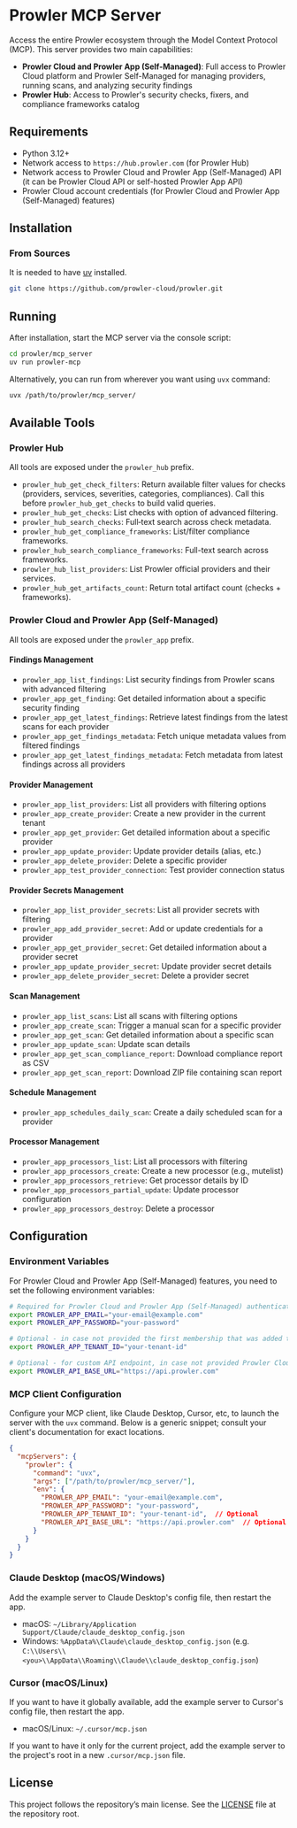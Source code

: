 # Prowler MCP Server

Access the entire Prowler ecosystem through the Model Context Protocol (MCP). This server provides two main capabilities:

- **Prowler Cloud and Prowler App (Self-Managed)**: Full access to Prowler Cloud platform and Prowler Self-Managed for managing providers, running scans, and analyzing security findings
- **Prowler Hub**: Access to Prowler's security checks, fixers, and compliance frameworks catalog


## Requirements

- Python 3.12+
- Network access to `https://hub.prowler.com` (for Prowler Hub)
- Network access to Prowler Cloud and Prowler App (Self-Managed) API (it can be Prowler Cloud API or self-hosted Prowler App API)
- Prowler Cloud account credentials (for Prowler Cloud and Prowler App (Self-Managed) features)

## Installation

### From Sources

It is needed to have [uv](https://docs.astral.sh/uv/) installed.

```bash
git clone https://github.com/prowler-cloud/prowler.git
```

## Running

After installation, start the MCP server via the console script:

```bash
cd prowler/mcp_server
uv run prowler-mcp
```

Alternatively, you can run from wherever you want using `uvx` command:

```bash
uvx /path/to/prowler/mcp_server/
```

## Available Tools

### Prowler Hub

All tools are exposed under the `prowler_hub` prefix.

- `prowler_hub_get_check_filters`: Return available filter values for checks (providers, services, severities, categories, compliances). Call this before `prowler_hub_get_checks` to build valid queries.
- `prowler_hub_get_checks`: List checks with option of advanced filtering.
- `prowler_hub_search_checks`: Full‑text search across check metadata.
- `prowler_hub_get_compliance_frameworks`: List/filter compliance frameworks.
- `prowler_hub_search_compliance_frameworks`: Full-text search across frameworks.
- `prowler_hub_list_providers`: List Prowler official providers and their services.
- `prowler_hub_get_artifacts_count`: Return total artifact count (checks + frameworks).

### Prowler Cloud and Prowler App (Self-Managed)

All tools are exposed under the `prowler_app` prefix.

#### Findings Management
- `prowler_app_list_findings`: List security findings from Prowler scans with advanced filtering
- `prowler_app_get_finding`: Get detailed information about a specific security finding
- `prowler_app_get_latest_findings`: Retrieve latest findings from the latest scans for each provider
- `prowler_app_get_findings_metadata`: Fetch unique metadata values from filtered findings
- `prowler_app_get_latest_findings_metadata`: Fetch metadata from latest findings across all providers

#### Provider Management
- `prowler_app_list_providers`: List all providers with filtering options
- `prowler_app_create_provider`: Create a new provider in the current tenant
- `prowler_app_get_provider`: Get detailed information about a specific provider
- `prowler_app_update_provider`: Update provider details (alias, etc.)
- `prowler_app_delete_provider`: Delete a specific provider
- `prowler_app_test_provider_connection`: Test provider connection status

#### Provider Secrets Management
- `prowler_app_list_provider_secrets`: List all provider secrets with filtering
- `prowler_app_add_provider_secret`: Add or update credentials for a provider
- `prowler_app_get_provider_secret`: Get detailed information about a provider secret
- `prowler_app_update_provider_secret`: Update provider secret details
- `prowler_app_delete_provider_secret`: Delete a provider secret

#### Scan Management
- `prowler_app_list_scans`: List all scans with filtering options
- `prowler_app_create_scan`: Trigger a manual scan for a specific provider
- `prowler_app_get_scan`: Get detailed information about a specific scan
- `prowler_app_update_scan`: Update scan details
- `prowler_app_get_scan_compliance_report`: Download compliance report as CSV
- `prowler_app_get_scan_report`: Download ZIP file containing scan report

#### Schedule Management
- `prowler_app_schedules_daily_scan`: Create a daily scheduled scan for a provider

#### Processor Management
- `prowler_app_processors_list`: List all processors with filtering
- `prowler_app_processors_create`: Create a new processor (e.g., mutelist)
- `prowler_app_processors_retrieve`: Get processor details by ID
- `prowler_app_processors_partial_update`: Update processor configuration
- `prowler_app_processors_destroy`: Delete a processor

## Configuration

### Environment Variables

For Prowler Cloud and Prowler App (Self-Managed) features, you need to set the following environment variables:

```bash
# Required for Prowler Cloud and Prowler App (Self-Managed) authentication
export PROWLER_APP_EMAIL="your-email@example.com"
export PROWLER_APP_PASSWORD="your-password"

# Optional - in case not provided the first membership that was added to the user will be used
export PROWLER_APP_TENANT_ID="your-tenant-id"

# Optional - for custom API endpoint, in case not provided Prowler Cloud API will be used
export PROWLER_API_BASE_URL="https://api.prowler.com"
```

### MCP Client Configuration

Configure your MCP client, like Claude Desktop, Cursor, etc, to launch the server with the `uvx` command. Below is a generic snippet; consult your client's documentation for exact locations.

```json
{
  "mcpServers": {
    "prowler": {
      "command": "uvx",
      "args": ["/path/to/prowler/mcp_server/"],
      "env": {
        "PROWLER_APP_EMAIL": "your-email@example.com",
        "PROWLER_APP_PASSWORD": "your-password",
        "PROWLER_APP_TENANT_ID": "your-tenant-id",  // Optional
        "PROWLER_API_BASE_URL": "https://api.prowler.com"  // Optional
      }
    }
  }
}
```

### Claude Desktop (macOS/Windows)

Add the example server to Claude Desktop's config file, then restart the app.

- macOS: `~/Library/Application Support/Claude/claude_desktop_config.json`
- Windows: `%AppData%\Claude\claude_desktop_config.json` (e.g. `C:\\Users\\<you>\\AppData\\Roaming\\Claude\\claude_desktop_config.json`)

### Cursor (macOS/Linux)

If you want to have it globally available, add the example server to Cursor's config file, then restart the app.

- macOS/Linux: `~/.cursor/mcp.json`

If you want to have it only for the current project, add the example server to the project's root in a new `.cursor/mcp.json` file.

## License

This project follows the repository’s main license. See the [LICENSE](../LICENSE) file at the repository root.
